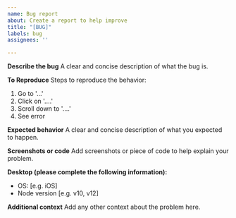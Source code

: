 ```yaml
---
name: Bug report
about: Create a report to help improve
title: "[BUG]"
labels: bug
assignees: ''

---
```


**Describe the bug**
A clear and concise description of what the bug is.

**To Reproduce**
Steps to reproduce the behavior:
1. Go to '...'
2. Click on '....'
3. Scroll down to '....'
4. See error

**Expected behavior**
A clear and concise description of what you expected to happen.

**Screenshots or code**
Add screenshots or piece of code to help explain your problem.

**Desktop (please complete the following information):**
 - OS: [e.g. iOS]
 - Node version [e.g. v10, v12]

**Additional context**
Add any other context about the problem here.
